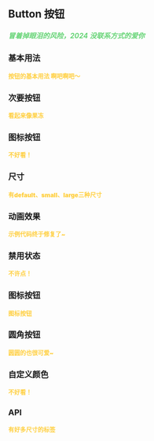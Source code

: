 ## Button 按钮
<h5 style="color: #66d476">冒着掉眼泪的风险，2024 没联系方式的爱你</h5>

<script setup>
    import BasicDemo from '../demo/basic_demo.vue'
    import DisabledDemo from '../demo/disabled_demo.vue'
    import IconDemo from '../demo/icon_demo.vue'
    import RoundDemo from '../demo/round_demo.vue'
    import SecondaryDemo from '../demo/secondary_demo.vue'
    import SizeDemo from '../demo/size_demo.vue'
    import CustomColorDemo from '../demo/custom_color_demo.vue'
	import TransformDemo from '../demo/transform_demo.vue'
    import Preview from '../../../src/components/preview.vue'
</script>

### 基本用法
<p style="color: #ffcf3f; font-size: 12px; font-weight: 900;">按钮的基本用法 啊吧啊吧～</p>
<BasicDemo />
<Preview comp="button" demo="basic_demo" />

### 次要按钮
<p style="color: #ffcf3f; font-size: 12px; font-weight: 900;">看起来像果冻</p>
<SecondaryDemo />
<Preview comp="button" demo="secondary_demo"/>

### 图标按钮
<p style="color: #ffcf3f; font-size: 12px; font-weight: 900;">不好看！</p>
<IconDemo />
<Preview comp="button" demo="icon_demo"/>

### 尺寸
<p style="color: #ffcf3f; font-size: 12px; font-weight: 900;">有default、small、large三种尺寸</p>
<SizeDemo />
<Preview comp="button" demo="size_demo"/>

### 动画效果
<p style="color: #ffcf3f; font-size: 12px; font-weight: 900;">示例代码终于修复了~</p>
<TransformDemo />
<Preview comp="button" demo="transform_demo"/>

### 禁用状态
<p style="color: #ffcf3f; font-size: 12px; font-weight: 900;">不许点！</p>
<DisabledDemo />
<Preview comp="button" demo="disabled_demo"/>

### 图标按钮
<p style="color: #ffcf3f; font-size: 12px; font-weight: 900;">图标按钮</p>
<IconDemo />
<Preview comp="button" demo="icon_demo"/>

### 圆角按钮
<p style="color: #ffcf3f; font-size: 12px; font-weight: 900;">圆圆的也很可爱~</p>
<RoundDemo />
<Preview comp="button" demo="round_demo"/>

### 自定义颜色
<p style="color: #ffcf3f; font-size: 12px; font-weight: 900;">不好看！</p>
<CustomColorDemo />
<Preview comp="button" demo="custom_color_demo"/>

<!-- API表格 -->
### API
<p style="color: #ffcf3f; font-size: 12px; font-weight: 900;">有好多尺寸的标签</p>
<script setup>
    import ApiTable from '../../../src/components/api_table.vue'
    const data = {
        columns: [
            {
                title: '名称'
            },
            {
                title: '类型'
            },
            {
                title: '默认值'
            },
            {
                title: '说明'
            }
        ],
        item: [
            {
                name: 'type',
                type: 'String',
                default: 'primary | success | error | info',
                explain: '类型属性'
            },
            {
                name: 'round',
                type: 'Boolean',
                default: 'false | true',
                explain: '圆角属性'
            },
			{
				name: 'transform',
				type: 'String',
				default: 'null | scale(1.1)',
				explain: '动画效果'
			},
            {
                name: 'disabled',
                type: 'Boolean',
                default: 'false | true',
                explain: '是否禁用'
            },
            {
                name: 'secondary',
                type: 'Boolean',
                default: 'false | true',
                explain: '次要按钮属性'
            },
            {
                name: 'size',
                type: 'String',
                default: 'default | small | large',
                explain: '尺寸属性'
            },
            {
                name: 'background',
                type: 'String',
                default: '#ffcf3f',
                explain: '背景颜色属性'
            },
            {
                name: 'text-color',
                type: 'String',
                default: '#fff',
                explain: '文字颜色属性'
            },
        ]
  }
</script>
<ApiTable :data="data" />
